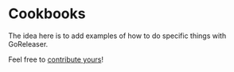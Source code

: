# Cookbooks

The idea here is to add examples of how to do specific things with GoReleaser.

Feel free to [contribute yours](http://localhost:8000/cookbooks/contributing/)!

